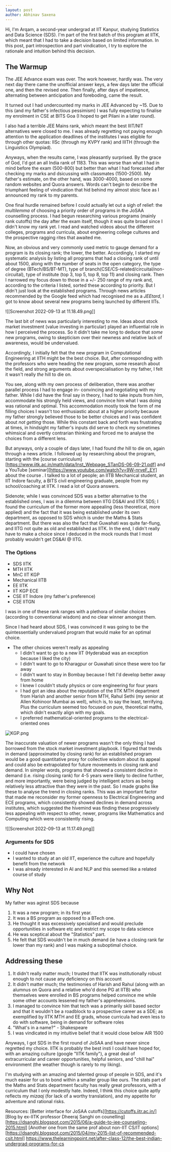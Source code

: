 ```yaml
---
layout: post
author: Abhinav Saxena
---
```


Hi, I'm Arqam, a second-year undergrad at IIT Kanpur, studying Statistics and Data Science (SDS). I'm part of the first batch of this program at IITK, which meant that I had to take a decision based on limited information. In this post, part introspection and part vindication, I try to explore the rationale and intuition behind this decision.


## The Warmup 

The JEE Advance exam was over. The work however, hardly was. The very next day there came the unofficial answer keys, a few days later the official one, and then the revised one. Then finally, after days of impatience, alternating between anticipation and foreboding, came the result.

It turned out I had undercounted my marks in JEE Advanced by ~15. Due to this (and my father's infectious pessimism) I was fully expecting to finalise my enrolment in CSE at BITS Goa (I hoped to get Pilani in a later round). 

I also had a terrible JEE Mains rank, which meant the best IIIT/NIT alternatives were closed to me. I was already regretting not paying enough attention to the application deadlines of the institutes I was eligible for through other quotas: IISc (through my KVPY rank) and IIITH (through the Linguistics Olympiad).

Anyways, when the results came, I was pleasantly surprised. By the grace of God, I'd got an all India rank of 1183. This was worse than what I had in mind before the exam (500-800) but better than what I had forecasted after checking my marks and dsicussing with classmates (1500-2500). My father's estimate, on the other hand, was 3000-4000, based on some random websites and Quora answers. Words can't begin to describe the triumphant feeling of vindication that hid behind my almost stoic face as I announced my rank to my parents.

One final hurdle remained before I could actually let out a sigh of relief: the _multilemma_ of choosing a priority order of programs in the JoSAA counselling process. I had begun researching various programs (mainly rank cutoffs) the day after the exam itself, though it was quite broad since I didn't know my rank yet. I read and watched videos about the different colleges, programs and curricula, about engineering college cultures and the prospective ragging rites that awaited me. 

Now, an obvious and very commonly used metric to gauge demand for a program is its closing rank; the lower, the better. Accordingly, I started my systematic analysis by listing all programs that had a closing rank of until about 1500, along with the number of seats in the open category, the type of degree (BTech/BS/BT-MT), type of branch(CSE/CS-related/circuital/non-circuital), type of institute (top 3, top 5, top 8, top 11) and closing rank.  Then I narrowed my focus down to those in a +/- 250 range of my rank and, according to the criteria I listed, sorted these according to priority. But I didn't just look at the established programs. Through news articles recommended by the Google feed which had recognised me as a _JEEtard_, I got to know about several new programs being launched by different IITs.

![[Screenshot 2022-09-13 at 11.18.49.png]]

The last bit of news was particularly interesting to me. Ideas about stock market investment (value investing in particular) played an influential role in how I perceived the process. So it didn't take me long to deduce that *some* new programs, owing to skepticism over their newness and relative lack of awareness, would be undervalued. 

Accordingly, I initially felt that the new program in Computational Engineering at IITH might be the best choice. But, after corresponding with the professors who were heading the new program, some research about the field, and strong arguments about overspecialisation by my father, I felt it wasn't really *the* hill to die on. 

You see, along with my own process of deliberation, there was another parallel process I had to engage in- convincing and negotiating with my father. While I did have the final say in theory, I had to take inputs from him, accommodate his strongly held views, and convince him what I was doing was rational and optimal. This accommodation mostly took the form of me filling choices I wasn't too enthusiastic about at a higher priority because my father strongly believed those to be better choices and I was confident about *not getting* those. While this constant back and forth was frustrating at times, in hindsight my father's inputs did serve to check my sometimes whimsical and overtly contrarian thinking and forced me to analyse the choices from a different lens.

But anyways, only a couple of days later, I had found *the* hill to die on, again through a news article. I followed up by researching about the program, starting with the [course curriculum][https://www.iitk.ac.in/math/data/Inst_Webpage_STanDS-06-09-21.pdf]  and a YouTube [seminar][https://www.youtube.com/watch?v=9W-nrveF_EY] about the course . I talked to a lot of people; an IITB Mechanical student, an IIT Indore faculty,  a BITS civil engineering graduate, people from my school/coaching at IITK. I read a lot of Quora answers. 

Sidenote; while I was convinced SDS was a better alternative to the established ones, l was in a dilemma between IITG DS&AI and IITK SDS; I found the curriculum of the former more appealing (less theoretical, more applied) and the fact that it was being established under its own department, as opposed to SDS which is under the Maths & Stats department. But there was also the fact that Guwahati was quite far-flung, and IITG not quite as old and established as IITK. In the end, I didn't really have to make a choice since I deduced in the mock rounds that I most probably wouldn't get DS&AI @ IITG.

### The Options
- SDS IITK
- MTH IITK
- MnC IIT KGP
- Mechanical IITB 
- EE IITK
- IIT KGP ECE
- CSE IIT Indore (my father's preference)
- CSE IITGN

I was in one of these rank ranges with a plethora of similar choices (according to conventional wisdom) and no clear winner amongst them. 

Since I had heard about SDS, I was convinced it was going to be the quintessentially undervalued program that would make for an optimal choice.

- The other choices weren't really as appealing
	- I didn't want to go to a new IIT (Hyderabad was an exception because I liked the city)
	- I didn't want to go to Kharagpur or Guwahati since these were too far away
	- I didn't want to stay in Bombay because I felt I'd develop better away from home
	- I knew I couldn't study physics or core engineering for four years
	- I had got an idea about the reputation of the IITK MTH department from Harish and another senior from MTH, Rahul Sethi (my senior at Allen Kohinoor Mumbai as well), which is, to say the least, terrifying. Plus the curriculum seemed too focused on pure, theoretical maths, which didn't exactly align with my goals. 
	- I preferred mathematical-oriented programs to the electrical-oriented ones


![KGP.png](app://local/Users/arqam/Library/Mobile%20Documents/iCloud~md~obsidian/Documents/arqamrp/KGP.png?1661193841219)

The inaccurate valuation of newer programs wasn't the only thing I had borrowed from the stock market investment playbook. I figured that trends in demand (approximated by closing rank) for an established program would be a good quantitative proxy for collective wisdom about its appeal and could also be extrapolated for future movements in closing rank and demand. In simpler words, programs that showed a consistent decline in demand (i.e. rising closing rank) for 4-5 years were likely to decline further, and more importantly, were being judged by intelligent actors as being relatively less attractive than they were in the past. So I made graphs like these to analyse the trend in closing ranks. This was an important factor that made me reconsider my former openness to Electrical Engineering and ECE programs, which consistently showed declines in demand across institutes, which suggested the hivemind was finding these progressively less appealing with respect to other, newer, programs like Mathematics and Computing which were consistently rising.

![[Screenshot 2022-09-13 at 11.17.49.png]]

### Arguments for SDS
- I could have chosen 
- I wanted to study at an old IIT, experience the culture and hopefully benefit from the network
- I was already interested in AI and NLP and this seemed like a related course of study


## Why Not
My father was aginst SDS because
1. It was a new program; in its first year.
2. It was a BS program as opposed to a BTech one.
3. He thought it was excessively specialised and would preclude opportunities in software etc and restrict my scope to data science
4. He was sceptical about the "Statistics" part.
5. He felt that SDS wouldn't be in much demand (ie have a closing rank far lower than my rank) and I was making a suboptimal choice.


## Addressing these
1.  It didn't really matter much; I trusted that IITK was institutionally robust enough to not cause any deficiency on this account 
2. It didn't matter much; the testimonies of Harish and Rahul (along with an alumnus on Quora and a relative who'd done PG at IITB) who themselves were enrolled in BS programs helped convince me while some other accounts lessened my father's apprehensions.  
3. I managed to convince him that tech was a primarily skill based sector and that it wouldn't be a roadblock to a prospective career as a SDE; as exemplified by IITK MTH and EE grads, whose curricula had even less to do with software, being in demand for software roles
4.  "What's in a name?" - Shakespeare
5. I was vindicated in my intuitive belief that it would close below AIR 1500


Anyways, I got SDS in the first round of JoSAA and have never since regretted my choice. IITK is probably the best insti I could have hoped for, with an amazing culture (google "IITK family"), a great deal of extracurricular and career opportunities, helpful seniors, and "chill hai" environment (the weather though is rarely to my liking).

I'm studying with an amazing and talented group of people in SDS, and it's much easier for us to bond within a smaller group like ours. The stats part of the Maths and Stats department faculty has really great professors, with a curriculum that I only modestly hate. Indeed, I think this choice quite aptly reflects my *mizaaj* (for lack of a worthy translation), and my appetite for adventure and rational risks.


Resources:
[Better interface for JoSAA cutoffs][https://cutoffs.iitr.ac.in/]
[Blog by ex-IITK professor Dheeraj Sanghi on counelling][https://dsanghi.blogspot.com/2015/06/a-guide-to-jee-counseling-2015.html]
[Another one from the same prof about non-IIT CS/IT options][https://dsanghi.blogspot.com/2015/04/my-2015-list-of-recommended-csit.html]
<https://www.thelearningpoint.net/after-class-12/the-best-indian-undergrad-programs-for-cs>
